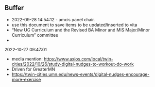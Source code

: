 ## Buffer

- 2022-09-28 14:54:12 - amcis panel chair.
- use this document to save items to be updated/inserted to vita
- “New UG Curriculum and the Revised BA Minor and MIS Major/Minor Curriculum” committee
- 

2022-10-27 09:47:01
- media mention: https://www.axios.com/local/twin-cities/2022/10/26/study-digital-nudges-to-workout-do-work
- Driven for GreaterMN
- https://twin-cities.umn.edu/news-events/digital-nudges-encourage-more-exercise